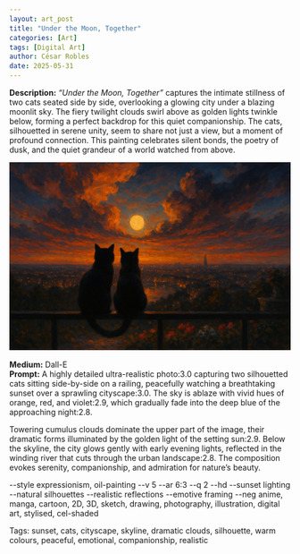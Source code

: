 ```yaml
---
layout: art_post
title: "Under the Moon, Together"
categories: [Art]
tags: [Digital Art]
author: César Robles
date: 2025-05-31
---
```

**Description:** *“Under the Moon, Together”* captures the intimate stillness of two cats seated side by side, overlooking a glowing city under a blazing moonlit sky. The fiery twilight clouds swirl above as golden lights twinkle below, forming a perfect backdrop for this quiet companionship. The cats, silhouetted in serene unity, seem to share not just a view, but a moment of profound connection. This painting celebrates silent bonds, the poetry of dusk, and the quiet grandeur of a world watched from above.

![Under the Moon, Together](/imag/digital_art/under_the_moon_together.jpg)

**Medium:** Dall-E\
**Prompt:** A highly detailed ultra-realistic photo:3.0 capturing two silhouetted cats sitting side-by-side on a railing, peacefully watching a breathtaking sunset over a sprawling cityscape:3.0. The sky is ablaze with vivid hues of orange, red, and violet:2.9, which gradually fade into the deep blue of the approaching night:2.8.

Towering cumulus clouds dominate the upper part of the image, their dramatic forms illuminated by the golden light of the setting sun:2.9. Below the skyline, the city glows gently with early evening lights, reflected in the winding river that cuts through the urban landscape:2.8. The composition evokes serenity, companionship, and admiration for nature’s beauty.

--style expressionism, oil-painting --v 5 --ar 6:3 --q 2 --hd --sunset lighting --natural silhouettes --realistic reflections --emotive framing --neg anime, manga, cartoon, 2D, 3D, sketch, drawing, photography, illustration, digital art, stylised, cel-shaded

Tags: sunset, cats, cityscape, skyline, dramatic clouds, silhouette, warm colours, peaceful, emotional, companionship, realistic